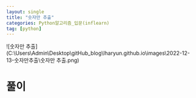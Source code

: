 ```yaml
---
layout: single
title: "숫자만 추출"
categories: Python알고리즘_입문(inflearn)
tag: [python]
---
```


![숫자만 추출](C:\Users\Admin\Desktop\gitHub_blog\lharyun.github.io\images\2022-12-13-숫자만추출\숫자만 추출.png)

# 풀이
